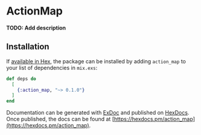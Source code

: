 # ActionMap

**TODO: Add description**

## Installation

If [available in Hex](https://hex.pm/docs/publish), the package can be installed
by adding `action_map` to your list of dependencies in `mix.exs`:

```elixir
def deps do
  [
    {:action_map, "~> 0.1.0"}
  ]
end
```

Documentation can be generated with [ExDoc](https://github.com/elixir-lang/ex_doc)
and published on [HexDocs](https://hexdocs.pm). Once published, the docs can
be found at [https://hexdocs.pm/action_map](https://hexdocs.pm/action_map).

